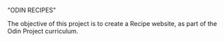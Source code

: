 "ODIN RECIPES"

The objective of this project is to create a Recipe website, as part of the Odin Project curriculum.